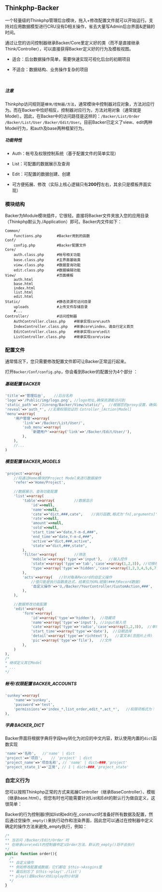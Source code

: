 ## Thinkphp-Backer

一个轻量级的Thinkphp管理后台模块，拖入+修改配置文件就可以开始运行。支持对应用数据模型进行CRU没有D相关操作，省去大量写Admin后台界面&逻辑的时间。

通过让您的访问控制器继承Backer/Core里定义好的类（而不是直接继承Think/Controller），可以直接获得Backer定义好的行为及模板视图。

- 适合：后台数据操作简单，需要快速实现可视化后台的初期项目


- 不适合：数据结构、业务操作复杂的项目

  ​

##### 注意

Thinkphp访问规则是``模块/控制器/方法``，通常模块中控制器对应对象，方法对应行为。而在Backer中恰好相反，控制器对应行为，方法对用对象（通常就是Model）。因此，在Backer中的访问路径是这样的：``/Backer/List/Order`` ``/Backer/List/User`` ``/Backer/Edit/User``。目前Backer已定义了view、edit两种Model行为，和auth及base两种框架行为。



##### 功能特性

- Auth：帐号及权限控制系统（基于配置文件的简单实现）


- List：可配置的数据展示及查询
- Edit：可配置的数据创建、创建
- 可方便拓展、修改（实际上核心逻辑只有**200行**左右，其余只是模板界面实现）



### 模块结构

Backer为Module模块插件，它很轻。直接将Backer文件夹放入您的应用目录（Thinkphp默认为./Application）即可。Backer内文件如下：

```shell
Common/
	functions.php      	#Backer用到的函数
Conf/
	config.php			#Backer配置文件
Core/
	auth.class.php    	#帐号相关功能
	base.class.php    	#主界面基础类
	view.class.php    	#数据查询功能
	edit.class.php    	#数据编辑功能
View/               	#页面模板
	auth.html
	base.html
	index.html
	list.html
	edit.html
Static/					#静态资源可访问目录
	uploads   	 	  	#上传文件存储目录
	#...
Controller/   			#访问控制器
	AuthController.class.php	#继承实现core\auth
	IndexController.class.php	#继承core\index，请自行定义首页
	EditController.class.php	#继承实现core\edit
	ListController.class.php	#继承实现core\view
```



### 配置文件

通常情况下，您只需要修改配置文件即可让Backer正常运行起来。

打开``Backer/Conf/config.php``，你会看到Backer的配置分为4个部分 ：



##### 基础配置  BACKER

```php
'title'=>'管理后台',	//后台名称
'logo'=>'/Public/img/logo.png',	//logo地址,确保资源能访问到
'static_path'=>'/Jinrong/Backer/View/static/',	//根据您的proxy设置，确保静态资源能访问到
'reveal'=>'auth_*',	//无需权限验证的 Cotroller_[Action|Model]
'menu'=>array(
    '用户管理'=>array(
        'link'=>'/Backer/List/User/',
        'sub_menu'=>array(
            '新建用户'=>array('link'=>'/Backer/Edit/User/'),
        ),
    ),
    //...
)
```



##### 模型配置  BACKER_MODELS

```php
'project'=>array(
  	//将通过Home模块的Project Model来进行数据操作
    'refer'=>'Home/Project',
  
  	//数据展示、查询功能配置
    'list'=>array(
        'table'=>array(			//数据显示
            'id'=>null,
            'name'=>null,
            'cate'=>"dict,###,cate",	//执行函数,格式为'fn[,arguments]'，###代替字段值
            'rate'=>null,
            'amount'=>null,
            'sold'=>null,
            'start_time'=>"date,Y-m-d,###",
            'end_time'=>"date,Y-m-d,###",
            'active'=>"dict,###,active",
            'state'=>"dict,###,state",
        ),
        'filter'=>array(		//筛选
          	'mobile'=>array('type'=>'input'),	//输入控件
            'state'=>array('type'=>'tab','case'=>array(1,2,3)),	//切换控件
          	'type'=>array('type'=>'hidden','case'=>array(1,2,3,4,5,6,7)), //隐藏参数
        ),
        'acts'=>array(   //针对每条Record的自定义操作
          	//值只能是执行函数表达式，结果应为URL链接(###为Record数据)
            '自定义操作'=>'U,/Backer/YourController/CustomAction,###',
        ),
    ),
  
  	//数据修改功能配置
    'edit'=>array(
        'form'=>array(
            'id'=>array('type'=>'hidden'),	//隐藏项
            'name'=>array('type'=>'input'), //input输入项
            'cate'=>array('type'=>'radio','case'=>array(1,2,3)),  //单项选择
            'start_time'=>array('type'=>'date'),  //日期选择
            'detail'=>array('type'=>'richtext'),   //富文本(含图片上传)
            'pic'=>array('type'=>'file'),   //文件
        ),
    )
),
/*
* 继续定义其它Model
* ...
*/
```



##### 帐号/权限配置  BACKER_ACCOUNTS

```php
'sunkey'=>array(
    'name'=>'sunkey',
    'password'=>'test',
    'permissions'=>'index_*,list_order,edit_*,act_*',	//权限项格式为： (Controller)_(action|*)
),
```



##### 字典  BACKER_DICT

Backer界面将根据字典将字段key转化为对应的中文内容，默认使用内置的``dict``函数实现

```php
'name'=>'名称',	//'name' | dict
'project'=>'项目',	// 'project' | dict
'project_name'=>'项目名称', // 'name' | dict=###,'project'
'project_state_1'=>'正常', // 1 | dict=###,'project_state'
```



### 自定义行为

您可以按照Thinkphp正常的方式来拓展Controller（继承BaseController）、模板（继承base.html）。但您有时也可能需要针对List和Edit的默认行为做自定义，这很简单：



Backer的行为控制器(例如list和edit)在\_construct时准备好所有数据及配置，然后通过空操作``_empty()``来执行动作和渲染界面，因此您可以通过在控制器中定义确定的操作方法来避免_empty执行，例如：

```php
/*
** 当访问 /Backer/Edit/Order 时
** 在继承core\edit的控制器中定义Order方法，默认的_empty()将不会执行
*/
public function order(){
  /*
  ** 自定义操作
  ** 例如修改配置或数据，它们都在 $this->Assgins里
  ** 最后别忘了 $this->play('./list')
  ** play()是Backer对display的小封装
  */
}
```